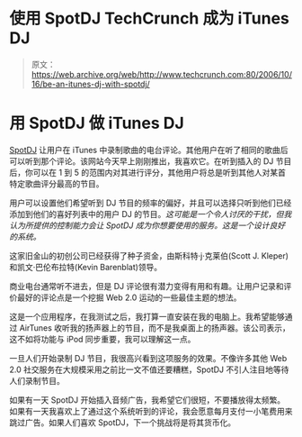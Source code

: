 # 使用 SpotDJ TechCrunch 成为 iTunes DJ

> 原文：<https://web.archive.org/web/http://www.techcrunch.com:80/2006/10/16/be-an-itunes-dj-with-spotdj/>

# 用 SpotDJ 做 iTunes DJ

 [](https://web.archive.org/web/20221129214420/http://www.spotdj.com/) [SpotDJ](https://web.archive.org/web/20221129214420/http://www.spotdj.com/) 让用户在 iTunes 中录制歌曲的电台评论。其他用户在听了相同的歌曲后可以听到那个评论。该网站今天早上刚刚推出，我喜欢它。在听到插入的 DJ 节目后，你可以在 1 到 5 的范围内对其进行评分，其他用户将总是听到其他人对某首特定歌曲评分最高的节目。

用户可以设置他们希望听到 DJ 节目的频率的偏好，并且可以选择只听到他们已经添加到他们的喜好列表中的用户 DJ 的节目。*这可能是一个令人讨厌的干扰，但我认为所提供的控制能力会让 SpotDJ 成为你想要使用的服务。这是一个设计良好的系统。*

这家旧金山的初创公司已经获得了种子资金，由斯科特·j·克莱伯(Scott J. Kleper)和凯文·巴伦布拉特(Kevin Barenblat)领导。

商业电台通常听不进去，但是 DJ 评论很有潜力变得有用和有趣。让用户记录和评价最好的评论点是一个挖掘 Web 2.0 运动的一些最佳主题的想法。

这是一个应用程序，在我测试之后，我打算一直安装在我的电脑上。我希望能够通过 AirTunes 收听我的扬声器上的节目，而不是我桌面上的扬声器。该公司表示，这不如将功能与 iPod 同步重要，我可以理解这一点。

一旦人们开始录制 DJ 节目，我很高兴看到这项服务的效果。不像许多其他 Web 2.0 社交服务在大规模采用之前比一文不值还要糟糕，SpotDJ 不引人注目地等待人们录制节目。

如果有一天 SpotDJ 开始插入音频广告，我希望它们很短，不要播放得太频繁。如果有一天我喜欢上了通过这个系统听到的评论，我会愿意每月支付一小笔费用来跳过广告。如果人们喜欢 SpotDJ，下一个挑战将是将其货币化。